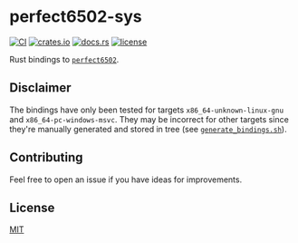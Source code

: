 # perfect6502-sys

[![CI][ci_badge]][ci]
[![crates.io][crate_badge]][crate]
[![docs.rs][docs_badge]][docs]
[![license][license_badge]][license]

Rust bindings to [`perfect6502`][perfect6502].

## Disclaimer

The bindings have only been tested for targets `x86_64-unknown-linux-gnu` and
`x86_64-pc-windows-msvc`. They may be incorrect for other targets since they're
manually generated and stored in tree (see
[`generate_bindings.sh`][generate_bindings]).

## Contributing

Feel free to open an issue if you have ideas for improvements.

## License

[MIT](https://github.com/zachcmadsen/perfect6502-sys/blob/main/LICENSE)

<!-- Badges -->

[ci_badge]: https://github.com/zachcmadsen/perfect6502-sys/workflows/CI/badge.svg
[ci]: https://github.com/zachcmadsen/perfect6502-sys/actions?query=branch%3Amain
[crate_badge]: https://img.shields.io/crates/v/perfect6502-sys.svg
[crate]: https://crates.io/crates/perfect6502-sys
[docs_badge]: https://img.shields.io/docsrs/perfect6502-sys/latest.svg
[docs]: https://docs.rs/perfect6502-sys
[license_badge]: https://img.shields.io/crates/l/perfect6502-sys.svg
[license]: https://github.com/zachcmadsen/perfect6502-sys/blob/main/LICENSE

<!-- Links -->

[perfect6502]: https://github.com/mist64/perfect6502
[generate_bindings]: https://github.com/zachcmadsen/perfect6502-sys/blob/main/generate_bindings.sh
